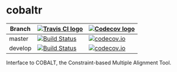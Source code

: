 # cobaltr

Branch |[![Travis CI logo](pics/TravisCI.png)](https://travis-ci.com)                                                                             |[![Codecov logo](pics/Codecov.png)](https://www.codecov.io)
-------|------------------------------------------------------------------------------------------------------------------------------------------|------------------------------------------------------------------------------------------------------------------------------------------------------------------------
master |[![Build Status](https://travis-ci.com/richelbilderbeek/cobaltr.svg?branch=master)](https://travis-ci.com/richelbilderbeek/cobaltr) |[![codecov.io](https://codecov.io/github/richelbilderbeek/cobaltr/coverage.svg?branch=master)](https://codecov.io/github/richelbilderbeek/cobaltr/branch/master)
develop|[![Build Status](https://travis-ci.com/richelbilderbeek/cobaltr.svg?branch=develop)](https://travis-ci.com/richelbilderbeek/cobaltr)|[![codecov.io](https://codecov.io/github/richelbilderbeek/cobaltr/coverage.svg?branch=develop)](https://codecov.io/github/richelbilderbeek/cobaltr/branch/develop)

Interface to COBALT, the Constraint-based Multiple Alignment Tool.



